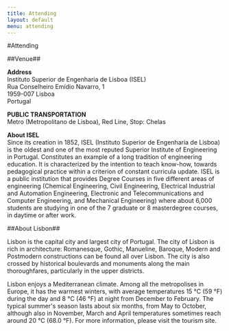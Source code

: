 ```yaml
---
title: Attending
layout: default
menu: attending
---
```


#Attending

##<a name="attending-venue">Venue</a>##

**Address**  
Instituto Superior de Engenharia de Lisboa (ISEL)  
Rua Conselheiro Emídio Navarro, 1  
1959-007 Lisboa  
Portugal

**PUBLIC TRANSPORTATION**  
Metro (Metropolitano de Lisboa), Red Line, Stop: Chelas

**About ISEL**  
Since its creation in 1852, ISEL (Instituto Superior de Engenharia de Lisboa) is 
the oldest and one of the most reputed Superior Institute of Engineering in 
Portugal. 
Constitutes an example of a long tradition of engineering education. 
It is characterized by the intention to teach know-how, towards pedagogical 
practice within a criterion of constant curricula update. ISEL is a public 
institution that provides Degree Courses in five different areas of engineering 
(Chemical Engineering, Civil Engineering, Electrical Industrial and Automation 
Engineering, Electronic and Telecommunications and Computer Engineering, and 
Mechanical Engineering) where about 6,000 students are studying in one of the 7 
graduate or 8 masterdegree courses, in daytime or after work.


##<a name="attending-about-lisbon">About Lisbon</a>##

Lisbon is the capital city and largest city of Portugal. The city of Lisbon is 
rich in architecture: Romanesque, Gothic, Manueline, Baroque, Modern and 
Postmodern constructions can be found all over Lisbon. The city is also crossed 
by historical boulevards and monuments along the main thoroughfares, particularly 
in the upper districts.

Lisbon enjoys a Mediterranean climate. Among all the metropolises in Europe, it 
has the warmest winters, with average temperatures 15 °C (59 °F) during the day 
and 8 °C (46 °F) at night from December to February. The typical summer's season 
lasts about six months, from May to October, although also in November, March and 
April temperatures sometimes reach around 20 °C (68.0 °F). For more information, 
please visit the tourism site.

